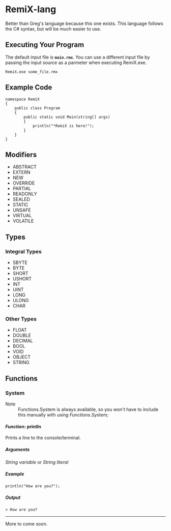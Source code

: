 # RemiX-lang
Better than Greg's language because this one exists.
This language follows the C# syntax, but will be much easier to use.
## Executing Your Program
The default input file is **`main.rmx`**.  You can use a different input file by passing the input source as a parmeter when executing RemiX.exe.
```
RemiX.exe some_file.rmx
```

## Example Code
```
namespace RemiX
{
    public class Program
    {
        public static void Main(string[] args)
        {
            println("*RemiX is here!");
        }
    }
}
```
## Modifiers
- ABSTRACT
- EXTERN
- NEW
- OVERRIDE
- PARTIAL
- READONLY
- SEALED
- STATIC
- UNSAFE
- VIRTUAL
- VOLATILE
## Types
### Integral Types
- SBYTE
- BYTE 
- SHORT 
- USHORT 
- INT 
- UINT 
- LONG 
- ULONG 
- CHAR
### Other Types
- FLOAT 
- DOUBLE 
- DECIMAL 
- BOOL 
- VOID 
- OBJECT 
- STRING 

## Functions
### System
<dl>
    <dt>Note</dt>
    <dd>
        Functions.System is always available, so you won't have to include this manually with <em>using Functions.System;</em>
    </dd>
</dl>

#### *Function:* println
Prints a line to the console/terminal.
##### Arguments
*String variable* or *String literal*
##### Example
```
println("How are you?");
```
##### Output
```
> How are you?
```
***
More to come soon.
